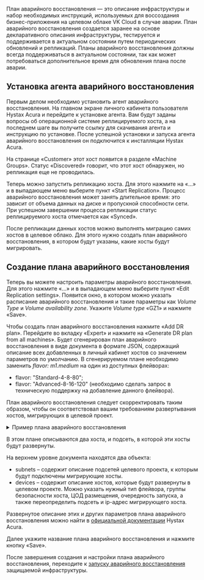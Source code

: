 План аварийного восстановления — это описание инфраструктуры и набор необходимых инструкций, используемых для воссоздания бизнес-приложения на целевом облаке VK Cloud в случае аварии. План аварийного восстановления создается заранее на основе декларативного описания инфраструктуры, тестируется и поддерживается в актуальном состоянии путем периодических обновлений и репликаций. Планы аварийного восстановления должны всегда поддерживаться в актуальном состоянии, так как может потребоваться дополнительное время для обновления плана после аварии.

## Установка агента аварийного восстановления

Первым делом необходимо установить агент аварийного восстановления. На главном экране личного кабинета пользователя Hystax Acura и перейдите к установке агента. Вам будут заданы вопросы об операционной системе реплицируемого хоста, а на последнем шаге вы получите ссылку для скачивания агента и инструкцию по установке. После успешной установки и запуска агента аварийного восстановления он подключится к инсталляции Hystax Acura.

На странице «Customer» этот хост появится в разделе «Machine Groups». Статус «Discovered» говорит, что этот хост обнаружен, но репликация еще не проводилась.

Теперь можно запустить репликацию хоста. Для этого нажмите на «...» и в выпадающем меню выберите пункт «Start Replication». Процесс аварийного восстановления может занять длительное время: это зависит от объема данных на диске и пропускной способности сети. При успешном завершении процесса репликации статус реплицируемого хоста отмечается как «Synced».

После репликации данных хостов можно выполнять миграцию самих хостов в целевое облако. Для этого нужно создать план аварийного восстановления, в котором будут указаны, какие хосты будут мигрировать.

## Создание плана аварийного восстановления

Теперь вы можете настроить параметры аварийного восстановления. Для этого нажмите «...» и в выпадающем меню выберите пункт «Edit Replication settings». Появится окно, в котором можно указать расписание аварийного восстановления и такие параметры как *Volume Type* и *Volume availability zone*. Укажите *Volume type* «GZ1» и нажмите «Save».

Чтобы создать план аварийного восстановления нажмите «Add DR plan». Перейдите во вкладку «Expert» и нажмите на «Generate DR plan from all machines». Будет сгенерирован план аварийного восстановления в виде документа в формате JSON, содержащий описание всех добавленных в личный кабинет хостов со значением параметров по умолчанию. В сгенерируемом плане необходимо заменить *flavor: m1.medium* на один из доступных флейворах:

- flavor: "Standard-4-8-80";
- flavor: "Advanced-8-16-120" (необходимо сделать запрос в техническую поддержку на добавление данного флейвора).

План аварийного восстановления следует скорректировать таким образом, чтобы он соответствовал вашим требованиям развертывания хостов, мигрирующих в целевой проект.

<details>
<summary>Пример плана аварийного восстановления</summary>

```JSON
{
  "subnets": {
    "subnet_0": {
      "name": "subnet_0",
      "cidr": "10.0.1.0/24",
      "subnet_id": "2aebd081-44a8-480f-xxxx-yyyyyyyyyyyy"
    }
  },
  "devices": {
    "ubuntu01": {
      "id": "ec09a435-3389-d19f-4cf4-zzzzzzzzzzz",
      "security_groups": [
        "default_all"
      ],
      "availability_zone": "MS1",
      "rank": 0,
      "flavor": "Standard-4-8-80",
      "ports": [
        {
          "name": "port_0",
          "ip": "10.0.1.23",
          "floating_ip": true,
          "subnet": "subnet_0"
        }
      ]
    },
    "centos01": {
      "id": "a40d5ef3-e244-dab5-9df0-aaaaaaaaaaaa",
      "security_groups": [
        "default_all"
      ],
      "availability_zone": "DP1",
      "rank": 0,
      "flavor": "Standard-4-8-80",
      "ports": [
        {
          "name": "port_0",
          "ip": "10.0.1.27",
          "floating_ip": true,
          "subnet": "subnet_0"
        }
      ]
    }
  }
}
```
</details>

В этом плане описываются два хоста, и подсеть, в которой эти хосты будут развернуты.

На верхнем уровне документа находятся два объекта:

- subnets – содержит описание подсетей целевого проекта, к которым будут подключены мигрирующие хосты.
- devices – содержит описание хостов, которые будут развернуты в целевом проекте. Можно указать нужный тип флейвора, группы безопасности хоста, ЦОД размещения, очередность запуска, а также переопределить подсеть и ip-адрес мигрирующего хоста.

Развернутое описание этих и других параметров плана аварийного восстановления можно найти в [официальной документации](https://docs.hystax.com/live-migration/migration_overview.html#migration-plan-syntax) Hystax Acura.

Далее укажите название плана аварийного восстановления и нажмите кнопку «Save».

После завершения создания и настройки плана аварийного восстановления, переходите к [запуску аварийного восстановления](/ru/additionals/hystax/disaster-recovery/launch) защищаемой инфраструктуры.

